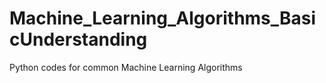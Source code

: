# Machine_Learning_Algorithms_BasicUnderstanding 

Python codes for common Machine Learning Algorithms
